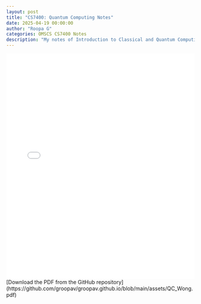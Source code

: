 ```yaml
---
layout: post
title: "CS7400: Quantum Computing Notes"
date: 2025-04-19 00:00:00
author: "Roopa G"
categories: OMSCS CS7400 Notes
description: "My notes of Introduction to Classical and Quantum Computing by Thomas G. Wong."
---
```


<embed src="/assets/QC_Wong.pdf" width="100%" height="600px" type="application/pdf">
[Download the PDF from the GitHub repository](https://github.com/groopav/groopav.github.io/blob/main/assets/QC_Wong.pdf)